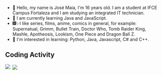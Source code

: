 - 👋 Hello, my name is José Maia, I'm 16 years old. I am a student at IFCE Campus Fortaleza and I am studying an integrated IT technician.
- 📖 I am currently learning Java and JavaScript.
- 🎆✨I like series, films, anime, comics in general, for example: Supernatual, Grimm, Bullet Train, Doctor Who, Tomb Raider King, Mashle, Apotheosis,
Lookism, One Piece and Dragon Ball Z.
- 👀 I'm interested in learning: Python, Java, Javascript, C# and C++.
## Coding Activity
<p><img align="left" src="https://github-readme-stats.vercel.app/api/top-langs?username=marshfellow42&show_icons=true&locale=en&layout=compact&theme=algolia&hide_border=true" /></p>

<p>&nbsp;<img align="center" src="https://github-readme-stats.vercel.app/api?username=JoseMaia07&show_icons=true&locale=en&theme=algolia&hide_border=true" /></p>
